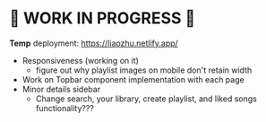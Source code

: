 # 🚧 WORK IN PROGRESS 🚧

**Temp** deployment: https://liaozhu.netlify.app/

- Responsiveness (working on it)
    - figure out why playlist images on mobile don't retain width
- Work on Topbar component implementation with each page
- Minor details sidebar
    - Change search, your library, create playlist, and liked songs functionality???
